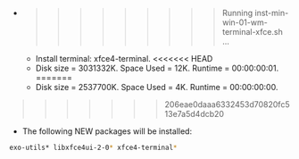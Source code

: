 * >>>>>>>>> Running inst-min-win-01-wm-terminal-xfce.sh ...
  * Install terminal: xfce4-terminal.
<<<<<<< HEAD
  * Disk size = 3031332K. Space Used = 12K. Runtime = 00:00:00:01.
=======
  * Disk size = 2537700K. Space Used = 4K. Runtime = 00:00:00:00.
>>>>>>> 206eae0daaa6332453d70820fc513e7a5d4dcb20
  * The following NEW packages will be installed:
  ```bash
exo-utils* libxfce4ui-2-0* xfce4-terminal*
  ```
